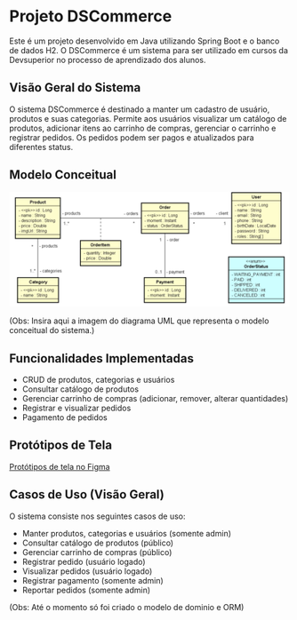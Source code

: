 # Projeto DSCommerce

Este é um projeto desenvolvido em Java utilizando Spring Boot e o banco de dados H2. O DSCommerce é um sistema para ser utilizado em cursos da Devsuperior no processo de aprendizado dos alunos.

## Visão Geral do Sistema

O sistema DSCommerce é destinado a manter um cadastro de usuário, produtos e suas categorias. Permite aos usuários visualizar um catálogo de produtos, adicionar itens ao carrinho de compras, gerenciar o carrinho e registrar pedidos. Os pedidos podem ser pagos e atualizados para diferentes status.

## Modelo Conceitual

![Diagrama UML do Modelo Conceitual](uml_diagram.png)

(Obs: Insira aqui a imagem do diagrama UML que representa o modelo conceitual do sistema.)

## Funcionalidades Implementadas

- CRUD de produtos, categorias e usuários
- Consultar catálogo de produtos
- Gerenciar carrinho de compras (adicionar, remover, alterar quantidades)
- Registrar e visualizar pedidos
- Pagamento de pedidos

## Protótipos de Tela

[Protótipos de tela no Figma](https://www.figma.com/file/ZrGNVNG0kZL6txDv4G8P6s/DSCommerce)

## Casos de Uso (Visão Geral)

O sistema consiste nos seguintes casos de uso:

- Manter produtos, categorias e usuários (somente admin)
- Consultar catálogo de produtos (público)
- Gerenciar carrinho de compras (público)
- Registrar pedido (usuário logado)
- Visualizar pedidos (usuário logado)
- Registrar pagamento (somente admin)
- Reportar pedidos (somente admin)

(Obs: Até o momento só foi criado o modelo de dominio e ORM)

